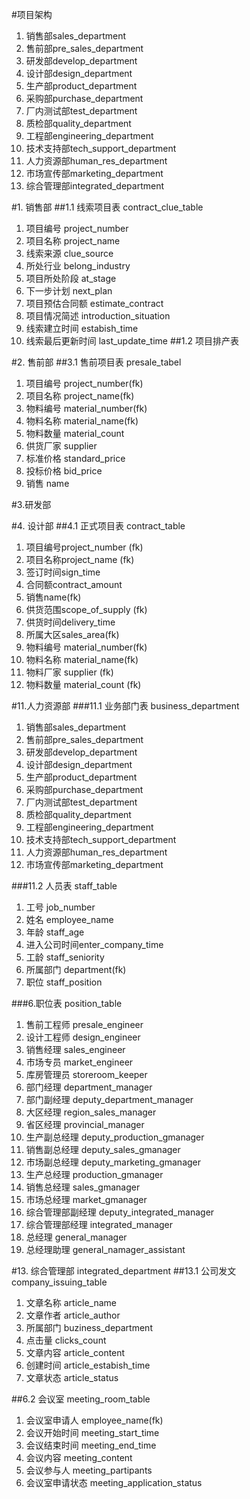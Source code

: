 #项目架构
1. 销售部sales_department
2. 售前部pre_sales_department
3. 研发部develop_department
4. 设计部design_department
5. 生产部product_department
6. 采购部purchase_department
7. 厂内测试部test_department
8. 质检部quality_department
9. 工程部engineering_department
10. 技术支持部tech_support_department
11. 人力资源部human_res_department
12. 市场宣传部marketing_department
13. 综合管理部integrated_department

#1. 销售部
##1.1 线索项目表 contract_clue_table
1. 项目编号 project_number
2. 项目名称 project_name
3. 线索来源 clue_source
4. 所处行业 belong_industry
5. 项目所处阶段 at_stage
6. 下一步计划 next_plan
7. 项目预估合同额 estimate_contract
8. 项目情况简述 introduction_situation
9. 线索建立时间 estabish_time
10. 线索最后更新时间 last_update_time
##1.2 项目排产表

#2. 售前部
##3.1 售前项目表 presale_tabel
1. 项目编号 project_number(fk)
2. 项目名称 project_name(fk)
3. 物料编号 material_number(fk)
4. 物料名称 material_name(fk)
5. 物料数量 material_count
6. 供货厂家 supplier
7. 标准价格 standard_price
8. 投标价格 bid_price
9. 销售 name

#3.研发部

#4. 设计部
##4.1 正式项目表 contract_table
1. 项目编号project_number (fk)
2. 项目名称project_name (fk)
3. 签订时间sign_time
4. 合同额contract_amount
5. 销售name(fk)
6. 供货范围scope_of_supply (fk)
7. 供货时间delivery_time
8. 所属大区sales_area(fk)
9. 物料编号 material_number(fk)
10. 物料名称 material_name(fk)
11. 物料厂家 supplier (fk)
12. 物料数量 material_count (fk)

#11.人力资源部
###11.1 业务部门表 business_department
1. 销售部sales_department
2. 售前部pre_sales_department
3. 研发部develop_department
4. 设计部design_department
5. 生产部product_department
6. 采购部purchase_department
7. 厂内测试部test_department
8. 质检部quality_department
9. 工程部engineering_department
10. 技术支持部tech_support_department
11. 人力资源部human_res_department
12. 市场宣传部marketing_department

###11.2 人员表 staff_table
1. 工号 job_number
2. 姓名 employee_name
3. 年龄 staff_age
4. 进入公司时间enter_company_time
5. 工龄 staff_seniority
6. 所属部门 department(fk)
7. 职位 staff_position

###6.职位表 position_table
1. 售前工程师 presale_engineer
2. 设计工程师 design_engineer
3. 销售经理 sales_engineer
4. 市场专员 market_engineer
5. 库房管理员 storeroom_keeper
6. 部门经理 department_manager
7. 部门副经理 deputy_department_manager
8. 大区经理 region_sales_manager
9. 省区经理 provincial_manager
10. 生产副总经理 deputy_production_gmanager
11. 销售副总经理 deputy_sales_gmanager
12. 市场副总经理 deputy_marketing_gmanager
13. 生产总经理 production_gmanager
14. 销售总经理 sales_gmanager
15. 市场总经理 market_gmanager
16. 综合管理部副经理 deputy_integrated_manager
17. 综合管理部经理 integrated_manager
16. 总经理 general_manager
17. 总经理助理 general_namager_assistant




#13. 综合管理部 integrated_department
##13.1 公司发文 company_issuing_table
1. 文章名称 article_name
2. 文章作者 article_author
3. 所属部门 buziness_department
4. 点击量 clicks_count
5. 文章内容 article_content
6. 创建时间 article_estabish_time
7. 文章状态 article_status

##6.2 会议室 meeting_room_table
1. 会议室申请人 employee_name(fk)
2. 会议开始时间 meeting_start_time
3. 会议结束时间 meeting_end_time
4. 会议内容 meeting_content
5. 会议参与人 meeting_partipants
6. 会议室申请状态 meeting_application_status




